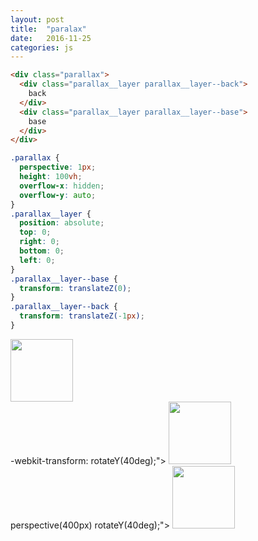 ```yaml
---
layout: post
title:  "paralax"
date:   2016-11-25
categories: js
---
```


```html
<div class="parallax">
  <div class="parallax__layer parallax__layer--back">
    back
  </div>
  <div class="parallax__layer parallax__layer--base">
    base
  </div>
</div>
```

```css
.parallax {
  perspective: 1px;
  height: 100vh;
  overflow-x: hidden;
  overflow-y: auto;
}
.parallax__layer {
  position: absolute;
  top: 0;
  right: 0;
  bottom: 0;
  left: 0;
}
.parallax__layer--base {
  transform: translateZ(0);
}
.parallax__layer--back {
  transform: translateZ(-1px);
}
```


<div id="animateTest" >
    <img src="http://imgcache.qq.com/ptlogin/head/1_100.gif" 
         width="100" height="100">
</div>
 
<div id="animateTest" 
     style="<span style="color: #ff0000;">-webkit-transform: rotateY(40deg);</span>">
    <img src="http://imgcache.qq.com/ptlogin/head/1_100.gif" 
         width="100" height="100">
</div>

<div id="animateTest" 
     style="-webkit-transform: <span style="color: #ff0000;">perspective(400px)</span> rotateY(40deg);">
<img src="http://imgcache.qq.com/ptlogin/head/1_100.gif" 
     width="100" height="100">
</div>